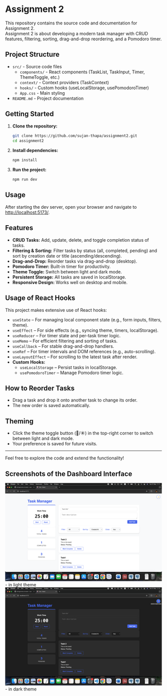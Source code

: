 # Assignment 2

This repository contains the source code and documentation for Assignment 2.  
Assignment 2 is about developing a modern task manager with CRUD features, filtering, sorting, drag-and-drop reordering, and a Pomodoro timer.

## Project Structure

- `src/` - Source code files
  - `components/` - React components (TaskList, TaskInput, Timer, ThemeToggle, etc.)
  - `context/` - Context providers (TaskContext)
  - `hooks/` - Custom hooks (useLocalStorage, usePomodoroTimer)
  - `App.css` - Main styling
- `README.md` - Project documentation

## Getting Started

1. **Clone the repository:**
    ```bash
    git clone https://github.com/sujan-thapa/assignment2.git
    cd assignment2
    ```

2. **Install dependencies:**
    ```bash
    npm install
    ```

3. **Run the project:**
    ```bash
    npm run dev
    ```

## Usage

After starting the dev server, open your browser and navigate to [http://localhost:5173/](http://localhost:5173/).

## Features

- **CRUD Tasks:** Add, update, delete, and toggle completion status of tasks.
- **Filtering & Sorting:** Filter tasks by status (all, completed, pending) and sort by creation date or title (ascending/descending).
- **Drag-and-Drop:** Reorder tasks via drag-and-drop (desktop).
- **Pomodoro Timer:** Built-in timer for productivity.
- **Theme Toggle:** Switch between light and dark mode.
- **Persistent Storage:** All tasks are saved in localStorage.
- **Responsive Design:** Works well on desktop and mobile.

## Usage of React Hooks

This project makes extensive use of React hooks:

- `useState` – For managing local component state (e.g., form inputs, filters, theme).
- `useEffect` – For side effects (e.g., syncing theme, timers, localStorage).
- `useReducer` – For timer state and per-task timer logic.
- `useMemo` – For efficient filtering and sorting of tasks.
- `useCallback` – For stable drag-and-drop handlers.
- `useRef` – For timer intervals and DOM references (e.g., auto-scrolling).
- `useLayoutEffect` – For scrolling to the latest task after render.
- **Custom Hooks:**
  - `useLocalStorage` – Persist tasks in localStorage.
  - `usePomodoroTimer` – Manage Pomodoro timer logic.

## How to Reorder Tasks

- Drag a task and drop it onto another task to change its order.  
- The new order is saved automatically.

## Theming

- Click the theme toggle button (🌙/☀️) in the top-right corner to switch between light and dark mode.  
- Your preference is saved for future visits.

---

Feel free to explore the code and extend the functionality!

## Screenshots of the Dashboard Interface
![alt text](image.png)  - in light theme
![alt text](image-2.png)- in dark theme



